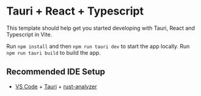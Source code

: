 # Tauri + React + Typescript

This template should help get you started developing with Tauri, React and Typescript in Vite.

Run `npm install` and then `npm run tauri dev` to start the app locally.
Run `npm run tauri build` to build the app.

## Recommended IDE Setup

- [VS Code](https://code.visualstudio.com/) + [Tauri](https://marketplace.visualstudio.com/items?itemName=tauri-apps.tauri-vscode) + [rust-analyzer](https://marketplace.visualstudio.com/items?itemName=rust-lang.rust-analyzer)
